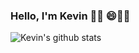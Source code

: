### Hello, I'm Kevin 👋🏾 😄👨‍💻

![Kevin's github stats](https://github-readme-stats.vercel.app/api?username=lordvins226&show_icons=true&theme=onedark&hide=["stars"])
<!--
**lordvins226/lordvins226** is a ✨ _special_ ✨ repository because its `README.md` (this file) appears on your GitHub profile.

Here are some ideas to get you started:

- 🔭 I’m currently working on ...
- 🌱 I’m currently learning ...
- 👯 I’m looking to collaborate on ...
- 🤔 I’m looking for help with ...
- 💬 Ask me about ...
- 📫 How to reach me: ...
- 😄 Pronouns: ...
- ⚡ Fun fact: ...
-->
